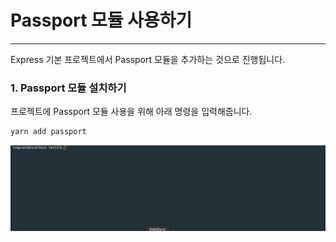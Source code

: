 Passport 모듈 사용하기
============   
* * *   
Express 기본 프로젝트에서 Passport 모듈을 추가하는 것으로 진행됩니다. 

### 1. Passport 모듈 설치하기
프로젝트에 Passport 모듈 사용을 위해 아래 명령을 입력해줍니다.
``` bash
yarn add passport
```
![ex_screenshot](./assets//yarn_install_passport.gif)